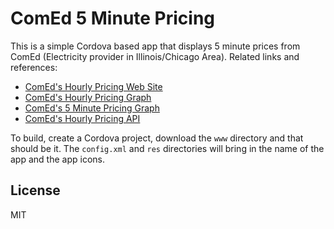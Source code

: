 # ComEd 5 Minute Pricing
This is a simple Cordova based app that displays 5 minute prices from ComEd (Electricity provider in Illinois/Chicago Area). Related links and references:

  - [ComEd's Hourly Pricing Web Site][ComEdHourly]
  - [ComEd's Hourly Pricing Graph][ComEdHourlyGraph]
  - [ComEd's 5 Minute Pricing Graph][ComEd5MinGraph]
  - [ComEd's Hourly Pricing API][ComEdApi]

To build, create a Cordova project, download the `www` directory and that should be it. The `config.xml` and `res` directories will bring in the name of the app and the app icons.

License
----
MIT

   [ComEdHourly]: <https://hourlypricing.comed.com/>
   [ComEdHourlyGraph]: <https://hourlypricing.comed.com/live-prices/>
   [ComEd5MinGraph]: <https://hourlypricing.comed.com/live-prices/five-minute-prices/>
   [ComEdApi]: <https://hourlypricing.comed.com/hp-api/>


